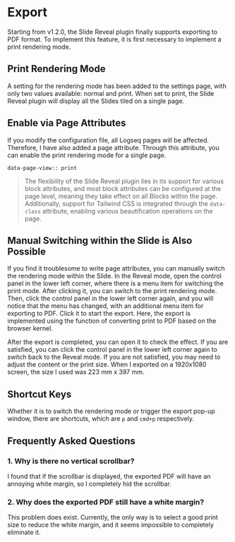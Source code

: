 # Export

Starting from v1.2.0, the Slide Reveal plugin finally supports exporting to PDF format. To implement this feature, it is first necessary to implement a print rendering mode.

## Print Rendering Mode

A setting for the rendering mode has been added to the settings page, with only two values available: normal and print. When set to print, the Slide Reveal plugin will display all the Slides tiled on a single page.

## Enable via Page Attributes

If you modify the configuration file, all Logseq pages will be affected. Therefore, I have also added a page attribute. Through this attribute, you can enable the print rendering mode for a single page.

```
data-page-view:: print
```

> The flexibility of the Slide Reveal plugin lies in its support for various block attributes, and most block attributes can be configured at the page level, meaning they take effect on all Blocks within the page. Additionally, support for Tailwind CSS is integrated through the `data-class` attribute, enabling various beautification operations on the page.

## Manual Switching within the Slide is Also Possible

If you find it troublesome to write page attributes, you can manually switch the rendering mode within the Slide. In the Reveal mode, open the control panel in the lower left corner, where there is a menu item for switching the print mode. After clicking it, you can switch to the print rendering mode. Then, click the control panel in the lower left corner again, and you will notice that the menu has changed, with an additional menu item for exporting to PDF. Click it to start the export. Here, the export is implemented using the function of converting print to PDF based on the browser kernel.

After the export is completed, you can open it to check the effect. If you are satisfied, you can click the control panel in the lower left corner again to switch back to the Reveal mode. If you are not satisfied, you may need to adjust the content or the print size. When I exported on a 1920x1080 screen, the size I used was 223 mm x 397 mm.

## Shortcut Keys

Whether it is to switch the rendering mode or trigger the export pop-up window, there are shortcuts, which are `p` and `cmd+p` respectively.

## Frequently Asked Questions

### 1. Why is there no vertical scrollbar?

I found that if the scrollbar is displayed, the exported PDF will have an annoying white margin, so I completely hid the scrollbar.

### 2. Why does the exported PDF still have a white margin?

This problem does exist. Currently, the only way is to select a good print size to reduce the white margin, and it seems impossible to completely eliminate it.
